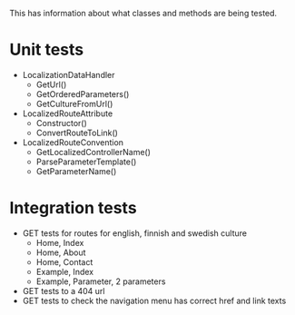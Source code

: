This has information about what classes and methods are being tested.

# Unit tests
- LocalizationDataHandler
    - GetUrl()
    - GetOrderedParameters()
    - GetCultureFromUrl()
- LocalizedRouteAttribute
    - Constructor()
    - ConvertRouteToLink()
- LocalizedRouteConvention
    - GetLocalizedControllerName()
    - ParseParameterTemplate()
    - GetParameterName()
            
# Integration tests
- GET tests for routes for english, finnish and swedish culture
    - Home, Index
    - Home, About
    - Home, Contact
    - Example, Index
    - Example, Parameter, 2 parameters
- GET tests to a 404 url
- GET tests to check the navigation menu has correct href and link texts